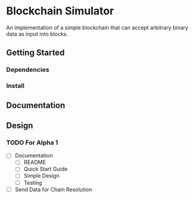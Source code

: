 # Blockchain Simulator
An implementation of a simple blockchain that can accept arbitrary binary data as input into blocks.

## Getting Started

### Dependencies

### Install

## Documentation

## Design

### TODO For Alpha 1
- [ ] Documentation
  - [ ] README
  - [ ] Quick Start Guide
  - [ ] Simple Design
  - [ ] Testing
  
- [ ] Send Data for Chain Resolution
